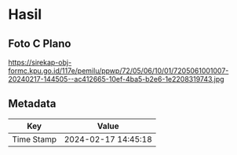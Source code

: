 # Hasil

## Foto C Plano

https://sirekap-obj-formc.kpu.go.id/117e/pemilu/ppwp/72/05/06/10/01/7205061001007-20240217-144505--ac412665-10ef-4ba5-b2e6-1e2208319743.jpg


## Metadata

| Key        | Value               |
| ---------- | ------------------- |
| Time Stamp | 2024-02-17 14:45:18 |



